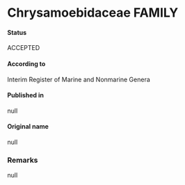 Chrysamoebidaceae FAMILY
=======

#### Status
ACCEPTED

#### According to
Interim Register of Marine and Nonmarine Genera

#### Published in
null

#### Original name
null

### Remarks
null